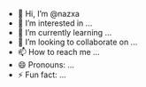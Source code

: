 - 👋 Hi, I’m @nazxa
- 👀 I’m interested in ...
- 🌱 I’m currently learning ...
- 💞️ I’m looking to collaborate on ...
- 📫 How to reach me ...
- 😄 Pronouns: ...
- ⚡ Fun fact: ...

<!---
nazxa/nazxa is a ✨ special ✨ repository because its `README.md` (this file) appears on your GitHub profile.
You can click the Preview link to take a look at your changes.
--->
